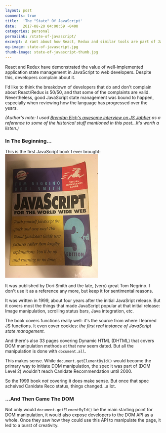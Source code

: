 ```yaml
---
layout: post
comments: true
title:  'The "State" Of JavaScript'
date:   2017-08-20 04:00:59 -0400
categories: personal
permalink: /state-of-javascript/
excerpt: A rant about how React, Redux and similar tools are part of JavaScript's natural progression to a complete application language.
og-image: state-of-javascript.jpg
thumb-image: state-of-javascript-thumb.jpg
---
```

React and Redux have demonstrated the value of well-implemented application state management in JavaScript to web developers. Despite this, developers complain about it.

I'd like to think the breakdown of developers that do and don't complain about React/Redux is 50/50, and that some of the complaints are valid. Nevertheless, good JavaScript state management was bound to happen, especially when reviewing how the language has progressed over the years.

<em>(Author's note: I used <a href="https://devchat.tv/js-jabber/124-jsj-the-origin-of-javascript-with-brendan-eich">Brendan Eich's awesome interview on JS Jabber</a> as a reference to some of the historical stuff mentioned in this post...It's worth a listen.)</em>

<h3>In The Beginning...</h3>
This is the first JavaScript book I ever brought:

<img src="/img/js-book.jpg" class="post__image" />

It was published by Dori Smith and the late, (very) great Tom Negrino. I don't use it as a reference any more, but keep it for sentimental reasons.

It was written in 1999, about four years after the initial JavaSript release. But it covers most the things that made JavaScript popular at that initial release: Image manipulation, scrolling status bars, Java integration, etc.

The book covers functions really well: it's the source from where I learned JS functions. It even cover cookies: <em>the first real instance of JavaScript state management.</em>

And there's also 33 pages covering Dynamic HTML (DHTML) that covers DOM manipulation methods at that now seem dated. But all the manipulation is done with <code>document.all</code>.

This makes sense. While <code>document.getElementById()</code> would become the primary way to initiate DOM manipulation, the spec it was part of (DOM Level 2) wouldn't reach Canidate Recommendation until 2000.

So the 1999 book <em>not</em> covering it does make sense. But once that spec acheived Canidate Reco status, things changed...a lot.

<h3>...And Then Came The DOM</h3>
Not only would <code>document.getElementById()</code> be the main starting point for DOM manipulation, it would also expose developers to the DOM API as a whole. Once they saw how they could use this API to manipulate the page, it led to a burst of creativity.